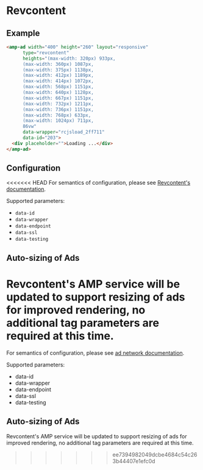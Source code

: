 <!---
Copyright 2015 The AMP HTML Authors. All Rights Reserved.

Licensed under the Apache License, Version 2.0 (the "License");
you may not use this file except in compliance with the License.
You may obtain a copy of the License at

      http://www.apache.org/licenses/LICENSE-2.0

Unless required by applicable law or agreed to in writing, software
distributed under the License is distributed on an "AS-IS" BASIS,
WITHOUT WARRANTIES OR CONDITIONS OF ANY KIND, either express or implied.
See the License for the specific language governing permissions and
limitations under the License.
-->

# Revcontent

## Example

```html
<amp-ad width="400" height="260" layout="responsive" 
      type="revcontent"
      heights="(max-width: 320px) 933px,
      (max-width: 360px) 1087px,
      (max-width: 375px) 1138px,
      (max-width: 412px) 1189px,
      (max-width: 414px) 1072px,
      (max-width: 568px) 1151px,
      (max-width: 640px) 1128px,
      (max-width: 667px) 1151px,
      (max-width: 732px) 1211px,
      (max-width: 736px) 1151px,
      (max-width: 768px) 633px,
      (max-width: 1024px) 711px,
      86vw"
      data-wrapper="rcjsload_2ff711"
      data-id="203">
  <div placeholder="">Loading ...</div>
</amp-ad>
```

## Configuration

<<<<<<< HEAD
For semantics of configuration, please see [Revcontent's documentation](https://faq.revcontent.com/).

Supported parameters:

- `data-id`
- `data-wrapper`
- `data-endpoint`
- `data-ssl`
- `data-testing`

## Auto-sizing of Ads

Revcontent's AMP service will be updated to support resizing of ads for improved rendering, no additional tag parameters are required at this time.
=======
For semantics of configuration, please see [ad network documentation](http://faq.revcontent.com/support/solutions/5000137293).

Supported parameters:

- data-id
- data-wrapper
- data-endpoint
- data-ssl
- data-testing

## Auto-sizing of Ads

Revcontent's AMP service will be updated to support resizing of ads for improved rendering, no additional tag parameters are required at this time.
>>>>>>> ee7394982049dcbe4684c54c263b44407e1efc0d
